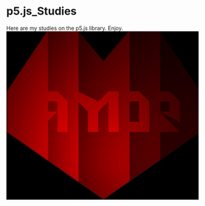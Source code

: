 # p5.js_Studies
Here are my studies on the p5.js library. Enjoy.
![animacao](https://raw.githubusercontent.com/ruanrochaas/p5.js_Studies/master/heart_lights_interaction/heartp5js.gif)
